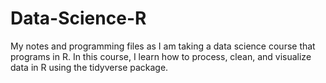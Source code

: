 # Data-Science-R
My notes and programming files as I am taking a data science course that programs in R. In this course, I learn how to process, clean, and visualize data in R using the 
tidyverse package.
